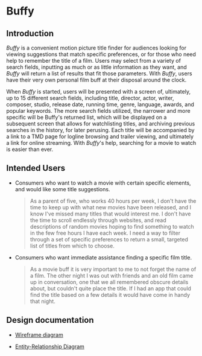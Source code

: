 # Buffy

## Introduction

_Buffy_ is a convenient motion picture title finder 
for audiences looking for viewing suggestions that 
match specific preferences, or for those who need help 
to remember the title of a film.  Users may select from a 
variety of search fields, inputting as much or as little 
information as they want, and _Buffy_ will return a list
of results that fit those parameters.  With _Buffy_, users 
have their very own personal film buff at their disposal
around the clock.

When _Buffy_ is started, users will be presented with a
screen of, ultimately, up to 15 different search fields, including
title, director, actor, writer, composer, studio, release
date, running time, genre, language, awards, and popular
keywords.  The more search fields utilized, the narrower
and more specific will be Buffy's returned list, which will
be displayed on a subsequent screen that allows for watchlisting titles, 
and archiving previous searches in the history, for later
perusing.  Each title will be accompanied by a link to 
a TMD page for logline browsing and trailer viewing, and ultimately
a link for online streaming.  With _Buffy_'s help, 
searching for a movie to watch is easier than ever.

## Intended Users

* Consumers who want to watch a movie with certain specific elements, and would like some title suggestions.

    > As a parent of five, who works 40 hours per week, I don't have the time to keep up with what new movies have been released, and I know I've missed many titles that would interest me.  I don't have the time to scroll endlessly through websites, and read descriptions of random movies hoping to find something to watch in the few free hours I have each week.  I need a way to filter through a set of specific preferences to return a small, targeted list of titles from which to choose.
	
* Consumers who want immediate assistance finding a specific film title.
	
	> As a movie buff it is very important to me to not forget the name of a film.  The other night I was out with friends and an old film came up in conversation, one that we all remembered obscure details about, but couldn't quite place the title.  If I had an app that could find the title based on a few details it would have come in handy that night.



## Design documentation

* [Wireframe diagram](wireframe.md)

* [Entity-Relationship Diagram](erd.md)

